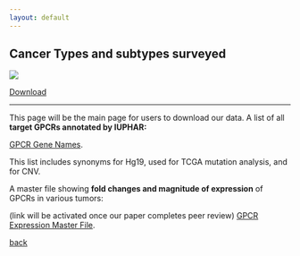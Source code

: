 ```yaml
---
layout: default
---
```


## Cancer Types and subtypes surveyed

![](https://insellab.github.io/Picture1.jpg)

[Download](https://insellab.github.io/Picture1.jpg)

* * *

This page will be the main page for users to download our data. 
A list of all **target GPCRs annotated by IUPHAR:**


[GPCR Gene Names](https://drive.google.com/open?id=0ByccgsfmD86PbFd5R29paUQ4LUE).

This list includes synonyms for Hg19, used for TCGA mutation analysis, and for CNV.


A master file showing **fold changes and magnitude of expression** of GPCRs in various tumors:

(link will be activated once our paper completes peer review)
[GPCR Expression Master File](https://drive.google.com/a/ucsd.edu/file/d/0B2LcGihi6iUWNEFhendLNmVHemM/view?usp=sharing).


[back](./)
